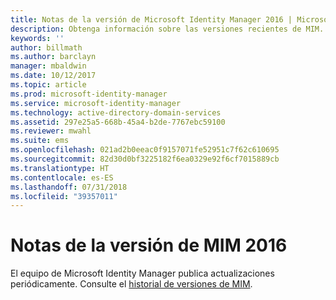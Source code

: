 ```yaml
---
title: Notas de la versión de Microsoft Identity Manager 2016 | Microsoft Docs
description: Obtenga información sobre las versiones recientes de MIM.
keywords: ''
author: billmath
ms.author: barclayn
manager: mbaldwin
ms.date: 10/12/2017
ms.topic: article
ms.prod: microsoft-identity-manager
ms.service: microsoft-identity-manager
ms.technology: active-directory-domain-services
ms.assetid: 297e25a5-668b-45a4-b2de-7767ebc59100
ms.reviewer: mwahl
ms.suite: ems
ms.openlocfilehash: 021ad2b0eeac0f9157071fe52951c7f62c610695
ms.sourcegitcommit: 82d30d0bf3225182f6ea0329e92f6cf7015889cb
ms.translationtype: HT
ms.contentlocale: es-ES
ms.lasthandoff: 07/31/2018
ms.locfileid: "39357011"
---
```

# <a name="release-notes-for-mim-2016"></a>Notas de la versión de MIM 2016
El equipo de Microsoft Identity Manager publica actualizaciones periódicamente. Consulte el [historial de versiones de MIM](reference/version-history.md).
